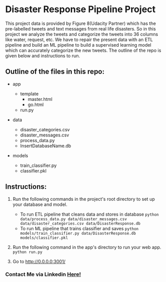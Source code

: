 # Disaster Response Pipeline Project

This project data is provided by Figure 8(Udacity Partner) which has the pre-labelled tweets and text messages from real life disasters. So in this project we analyze the tweets and categorize the tweets into 36 columns like water, request, etc. We have to repair the present data with an ETL pipeline and build an ML pipeline to build a supervised learning model which can accurately categorize the new tweets. The outline of the repo is given below and instructions to run.

## Outline of the files in this repo:
- app
    - template
        - master.html 
        - go.html  
    - run.py  

- data
    - disaster_categories.csv 
    - disaster_messages.csv 
    - process_data.py
    - InsertDatabaseName.db  

- models
    - train_classifier.py
    - classifier.pkl 

## Instructions:
1. Run the following commands in the project's root directory to set up your database and model.

    - To run ETL pipeline that cleans data and stores in database
        `python data/process_data.py data/disaster_messages.csv data/disaster_categories.csv data/DisasterResponse.db`
    - To run ML pipeline that trains classifier and saves
        `python models/train_classifier.py data/DisasterResponse.db models/classifier.pkl`

2. Run the following command in the app's directory to run your web app.
    `python run.py`

3. Go to http://0.0.0.0:3001/

 
### Contact Me via Linkedin <a href="https://www.linkedin.com/in/kaushik-tummalapalli/">Here!</a>
